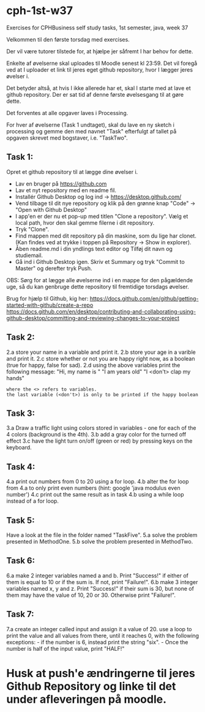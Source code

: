 # cph-1st-w37
Exercises for CPHBusiness self study tasks, 1st semester, java, week 37


Velkommen til den første torsdag med exercises. 

Der vil være tutorer tilstede for, at hjælpe jer såfremt I har behov for dette. 

Enkelte af øvelserne skal uploades til Moodle senest kl 23:59. 
Det vil foregå ved at I uploader et link til jeres eget github repository, hvor I lægger jeres øvelser i. 

Det betyder altså, at hvis I ikke allerede har et, skal I starte med at lave et github repository. Der er sat tid af denne første øvelsesgang til at gøre dette. 

Det forventes at alle opgaver laves i Processing. 

For hver af øvelserne (Task 1 undtaget), skal du lave en ny sketch i processing og gemme den med navnet "Task" efterfulgt af tallet på opgaven skrevet med bogstaver, i.e. "TaskTwo".

## Task 1: 
Opret et github repository til at lægge dine øvelser i. 
- Lav en bruger på https://github.com
- Lav et nyt repository med en readme fil. 
- Installér Github Desktop og log ind -> https://desktop.github.com/  
- Vend tilbage til dit nye repository og klik på den grønne knap "Code" -> "Open with Github Desktop"
- I app'en er der nu et pop-up med titlen "Clone a repository". Vælg et local path, hvor den skal gemme filerne i dit repository. 
- Tryk "Clone". 
- Find mappen med dit repository på din maskine, som du lige har clonet. (Kan findes ved at trykke i toppen på Repository -> Show in explorer).
- Åben readme.md i din yndlings text editor og Tilføj dit navn og studiemail. 
- Gå ind i Github Desktop igen. Skriv et Summary og tryk "Commit to Master" og derefter tryk Push. 

OBS: Sørg for at lægge alle øvelserne ind i en mappe for den pågældende uge, så du kan genbruge dette repository til fremtidige torsdags øvelser. 

Brug for hjælp til Github, kig her: 
https://docs.github.com/en/github/getting-started-with-github/create-a-repo 
https://docs.github.com/en/desktop/contributing-and-collaborating-using-github-desktop/committing-and-reviewing-changes-to-your-project


## Task 2: 
2.a store your name in a variable and print it.
2.b store your age in a varible and print it.
2.c store whether or not you are happy right now, as a boolean (true for happy, false for sad).
2.d using the above variables print the following message:
    "Hi, my name is <name>"
    "I am <age> years old"
    "I <don't> clap my hands"
                                
    where the <> refers to variables.
    the last variable (<don't>) is only to be printed if the happy boolean
                                
## Task 3:
3.a Draw a traffic light using colors stored in variables - one for each of the 4 colors (background is the 4th).
3.b add a gray color for the turned off effect
3.c have the light turn on/off (green or red) by pressing keys on the keyboard.
                                                                                      
## Task 4: 
4.a print out numbers from 0 to 20 using a for loop.
4.b alter the for loop from 4.a to only print even numbers (hint: google 'java modulus even number')
4.c print out the same result as in task 4.b using a while loop instead of a for loop.

## Task 5: 
Have a look at the file in the folder named "TaskFive". 
5.a solve the problem presented in MethodOne.
5.b solve the problem presented in MethodTwo.

## Task 6: 
6.a make 2 integer variables named a and b. Print "Success!" if either of them is equal to 10 or if the sum is. If not, print "Failure!".
6.b make 3 integer variables named x, y and z. Print "Success!" if their sum is 30, but none of them may have the value of 10, 20 or 30. Otherwise print "Failure!".


## Task 7: 
7.a create an integer called input and assign it a value of 20. use a loop to print the value and all values from there, until it reaches 0, with the following exceptions: 
    - if the number is 6, instead print the string "six".
    - Once the number is half of the input value, print "HALF!"
    
# Husk at push'e ændringerne til jeres Github Repository og linke til det under afleveringen på moodle. 

